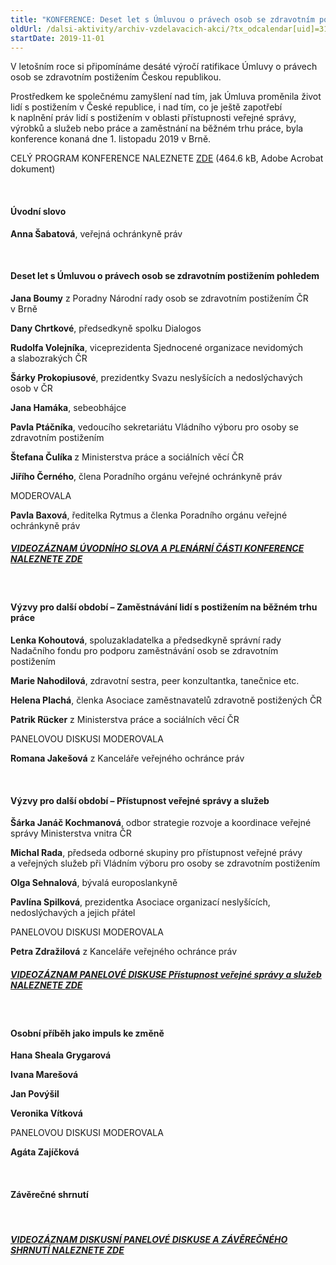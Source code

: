 ```yaml
---
title: "KONFERENCE: Deset let s Úmluvou o právech osob se zdravotním postižením"
oldUrl: /dalsi-aktivity/archiv-vzdelavacich-akci/?tx_odcalendar[uid]=314&cHash=4755343f8368d2ec123524365b4c956c
startDate: 2019-11-01
---
```


<p class="align-blok">V letošním roce si připomínáme desáté výročí ratifikace Úmluvy o právech osob se zdravotním postižením Českou republikou.</p>
<p class="align-bottom align-blok">Prostředkem ke společnému zamyšlení nad tím, jak Úmluva proměnila život lidí s postižením v České republice, i nad tím, co je ještě zapotřebí k naplnění práv lidí s postižením v oblasti přístupnosti veřejné správy, výrobků a služeb nebo práce a zaměstnání na běžném trhu práce, byla konference konaná dne 1. listopadu 2019 v Brně.</p>
<p class="align-bottom align-blok">CELÝ PROGRAM KONFERENCE NALEZNETE <a href="/uploads-import/projekt_ESF/00_2019_VA/SYMPOSIA_KONFERENCE_VELEAKCE/11_01_Deset_let_s_Umluvou/ARCHIV/11_01_Deset_let_s_Umluvou_o_pravech_osob_se_zdravotnim_postizenim_PROGRAM.pdf" target="_blank">ZDE</a> (464.6 kB, Adobe Acrobat dokument)</p>
<p class="align-bottom align-blok"> </p><h4 class="align-bottom align-blok">Úvodní slovo</h4>
<p class="align-bottom align-blok"><strong>Anna Šabatová</strong>, veřejná ochránkyně práv</p>
<p class="align-bottom align-blok"> </p>
<p class="align-bottom align-blok"></p><h4 class="align-bottom align-blok">Deset let s Úmluvou o právech osob se zdravotním postižením pohledem</h4>
<p class="align-bottom align-blok"><strong>Jana Boumy</strong> z Poradny Národní rady osob se zdravotním postižením ČR v Brně</p>
<p class="align-bottom align-blok"><strong>Dany Chrtkové</strong>, předsedkyně spolku Dialogos</p>
<p class="align-bottom align-blok"><strong>Rudolfa Volejníka</strong>, viceprezidenta Sjednocené organizace nevidomých a slabozrakých ČR</p>
<p class="align-bottom align-blok"><strong>Šárky Prokopiusové</strong>, prezidentky Svazu neslyšících a nedoslýchavých osob v ČR</p>
<p class="align-bottom align-blok"><strong>Jana Hamáka</strong>, sebeobhájce</p>
<p class="align-bottom align-blok"><strong>Pavla Ptáčníka</strong>, vedoucího sekretariátu Vládního výboru pro osoby se zdravotním postižením</p>
<p class="align-bottom align-blok"><strong>Štefana Čulíka </strong>z Ministerstva práce a sociálních věcí ČR</p>
<p class="align-bottom align-blok"><strong>Jiřího Černého</strong>, člena Poradního orgánu veřejné ochránkyně práv</p>
<p class="align-bottom align-blok"></p>
<p class="align-blok align-bottom seda">MODEROVALA</p>
<p class="align-bottom align-blok"><strong>Pavla Baxová</strong>, ředitelka Rytmus a členka Poradního orgánu veřejné ochránkyně práv</p>
<p class="align-bottom align-blok"></p><h5 class="align-bottom align-blok"><u>VIDEOZÁZNAM ÚVODNÍHO SLOVA A PLENÁRNÍ ČÁSTI KONFERENCE NALEZNETE </u><a href="http://ochrance.livebox.cz/VoD/20191105-070520-crpdblok1-vzqxwu.html">ZDE</a></h5>
<p class="align-bottom align-blok"> </p>
<p class="align-bottom align-blok"></p><h4 class="align-bottom align-blok">Výzvy pro další období – Zaměstnávání lidí s postižením na běžném trhu práce</h4>
<p class="align-bottom align-blok"><strong>Lenka Kohoutová</strong>, spoluzakladatelka a předsedkyně správní rady Nadačního fondu pro podporu zaměstnávání osob se zdravotním postižením</p>
<p class="align-bottom align-blok"><strong>Marie Nahodilová</strong>, zdravotní sestra, peer konzultantka, tanečnice etc.</p>
<p class="align-bottom align-blok"><strong>Helena Plachá</strong>, členka Asociace zaměstnavatelů zdravotně postižených ČR</p>
<p class="align-bottom align-blok"><strong>Patrik Rücker</strong> z Ministerstva práce a sociálních věcí ČR</p>
<p class="align-bottom align-blok"></p>
<p class="align-blok align-bottom seda">PANELOVOU DISKUSI MODEROVALA </p>
<p class="align-bottom align-blok"><strong>Romana Jakešová</strong> z Kanceláře veřejného ochránce práv</p>
<p class="align-bottom align-blok"> </p>
<p class="align-bottom align-blok"></p><h4 class="align-bottom align-blok">Výzvy pro další období – Přístupnost veřejné správy a služeb</h4>
<p class="align-bottom align-blok"><strong>Šárka Janáč Kochmanová</strong>, odbor strategie rozvoje a koordinace veřejné správy Ministerstva vnitra ČR</p>
<p class="align-bottom align-blok"><strong>Michal Rada</strong>, předseda odborné skupiny pro přístupnost veřejné právy a veřejných služeb při Vládním výboru pro osoby se zdravotním postižením</p>
<p class="align-bottom align-blok"><strong>Olga Sehnalová</strong>, bývalá europoslankyně</p>
<p class="align-bottom align-blok"><strong>Pavlína Spilková</strong>, prezidentka Asociace organizací neslyšících, nedoslýchavých a jejich přátel</p>
<p class="align-bottom align-blok"></p>
<p class="align-blok align-bottom seda">PANELOVOU DISKUSI MODEROVALA</p>
<p class="align-bottom align-blok"><strong>Petra Zdražilová</strong> z Kanceláře veřejného ochránce práv</p>
<p class="align-bottom align-blok"></p><h5 class="align-bottom align-blok"><u>VIDEOZÁZNAM PANELOVÉ DISKUSE <em>Přístupnost veřejné správy a služeb</em> NALEZNETE </u><a href="http://ochrance.livebox.cz/VoD/20191105-071158-crpdblok2-qtwcrj.html">ZDE</a></h5>
<p class="align-bottom align-blok"> </p>
<p class="align-bottom align-blok"></p><h4 class="align-bottom align-blok">Osobní příběh jako impuls ke změně</h4>
<p class="align-bottom align-blok"></p>
<p class="align-bottom align-blok"><strong>Hana Sheala Grygarová</strong></p>
<p class="align-bottom align-blok"><strong>Ivana Marešová</strong></p>
<p class="align-bottom align-blok"><strong>Jan Povýšil</strong></p>
<p class="align-bottom align-blok"><strong>Veronika Vítková</strong></p>
<p class="align-bottom align-blok"></p>
<p class="align-blok align-bottom seda">PANELOVOU DISKUSI MODEROVALA</p>
<p class="align-bottom align-blok"><strong>Agáta Zajíčková</strong></p>
<p class="align-bottom align-blok"> </p><h4 class="align-bottom align-blok">Závěrečné shrnutí</h4>
<p class="align-bottom align-blok"> </p><h5 class="align-bottom align-blok"><u>VIDEOZÁZNAM DISKUSNÍ PANELOVÉ DISKUSE A ZÁVĚREČNÉHO SHRNUTÍ NALEZNETE </u><a href="http://ochrance.livebox.cz/VoD/20191105-071402-crpdblok3-zmbuxm.html">ZDE</a></h5>
